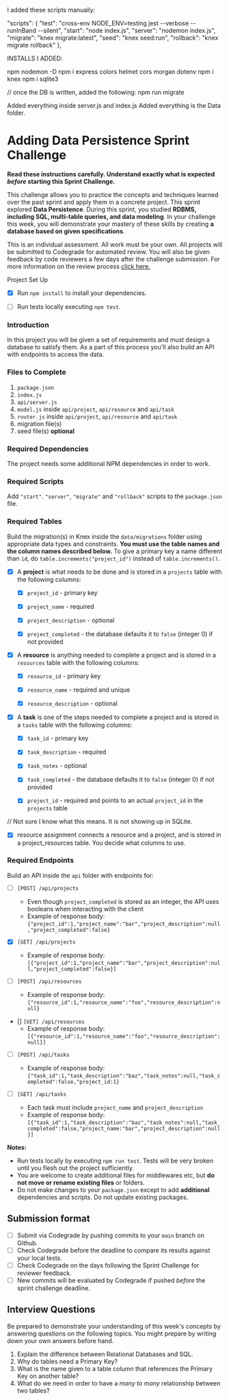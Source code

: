 I added these scripts manually: 

  "scripts": {
    "test": "cross-env NODE_ENV=testing jest --verbose --runInBand --silent",
    "start": "node index.js",
    "server": "nodemon index.js",
    "migrate": "knex migrate:latest",
    "seed": "knex seed:run",
    "rollback": "knex migrate rollback"
  },

INSTALLS I ADDED:

  npm nodemon -D 
  npm i express colors helmet cors morgan dotenv
  npm i knex
  npm i sqlite3

// once the DB is written, added the following:
  npm run migrate



Added everything inside server.js and index.js
Added everything is the Data folder.



# Adding Data Persistence Sprint Challenge

**Read these instructions carefully. Understand exactly what is expected _before_ starting this Sprint Challenge.**

This challenge allows you to practice the concepts and techniques learned over the past sprint and apply them in a concrete project. This sprint explored **Data Persistence**. During this sprint, you studied **RDBMS, including SQL, multi-table queries, and data modeling**. In your challenge this week, you will demonstrate your mastery of these skills by creating **a database based on given specifications**.

This is an individual assessment. All work must be your own. All projects will be submitted to Codegrade for automated review. You will also be given feedback by code reviewers a few days after the challenge submission. For more information on the review process [click here.](https://www.notion.so/bloomtech/How-to-View-Feedback-in-CodeGrade-c5147cee220c4044a25de28bcb6bb54a)


Project Set Up
- [x] Run `npm install` to install your dependencies.
- [ ] Run tests locally executing `npm test`.



### Introduction

In this project you will be given a set of requirements and must design a database to satisfy them. As a part of this process you'll also build an API with endpoints to access the data.

### Files to Complete

1. `package.json`
2. `index.js`
3. `api/server.js`
4. `model.js` inside `api/project`, `api/resource` and `api/task`
5. `router.js` inside `api/project`, `api/resource` and `api/task`
6. migration file(s)
7. seed file(s) **optional**




### Required Dependencies

The project needs some additional NPM dependencies in order to work.

### Required Scripts

Add `"start"`. `"server"`, `"migrate"` and `"rollback"` scripts to the `package.json` file.





### Required Tables

Build the migration(s) in Knex inside the `data/migrations` folder using appropriate data types and constraints. **You must use the table names and the column names described below.** To give a primary key a name different than `id`, do `table.increments("project_id")` instead of `table.increments()`.

- [x] A **project** is what needs to be done and is stored in a `projects` table with the following columns:

  - [x] `project_id` - primary key
  - [x] `project_name` - required
  - [x] `project_description` - optional
  - [x] `project_completed` - the database defaults it to `false` (integer 0) if not provided


- [x] A **resource** is anything needed to complete a project and is stored in a `resources` table with the following columns:

  - [x] `resource_id` - primary key
  - [x] `resource_name` - required and unique
  - [x] `resource_description` - optional


- [x] A **task** is one of the steps needed to complete a project and is stored in a `tasks` table with the following columns:

  - [x] `task_id` - primary key
  - [x] `task_description` - required
  - [x] `task_notes` - optional
  - [x] `task_completed` - the database defaults it to `false` (integer 0) if not provided
  - [x] `project_id` - required and points to an actual `project_id` in the `projects` table


// Not sure I know what this means. It is not showing up in SQLite.
- [x] resource assignment connects a resource and a project, and is stored in a project_resources table. You decide what columns to use.







### Required Endpoints

Build an API inside the `api` folder with endpoints for:


- [ ] `[POST] /api/projects`
  - Even though `project_completed` is stored as an integer, the API uses booleans when interacting with the client
  - Example of response body: `{"project_id":1,"project_name":"bar","project_description":null,"project_completed":false}`

- [x] `[GET] /api/projects`
  - Example of response body: `[{"project_id":1,"project_name":"bar","project_description":null,"project_completed":false}]`




- [ ] `[POST] /api/resources`
  - Example of response body: `{"resource_id":1,"resource_name":"foo","resource_description":null}`

- [] `[GET] /api/resources`
  - Example of response body: `[{"resource_id":1,"resource_name":"foo","resource_description":null}]`




- [ ] `[POST] /api/tasks`
  - Example of response body: `{"task_id":1,"task_description":"baz","task_notes":null,"task_completed":false,"project_id:1}`

- [ ] `[GET] /api/tasks`
  - Each task must include `project_name` and `project_description`
  - Example of response body: `[{"task_id":1,"task_description":"baz","task_notes":null,"task_completed":false,"project_name:"bar","project_description":null}]`









**Notes:**
- Run tests locally by executing `npm run test`. Tests will be very broken until you flesh out the project sufficiently.
- You are welcome to create additional files for middlewares etc, but **do not move or rename existing files** or folders.
- Do not make changes to your `package.json` except to add **additional** dependencies and scripts. Do not update existing packages.
## Submission format

- [ ] Submit via Codegrade by pushing commits to your `main` branch on Github.
- [ ] Check Codegrade before the deadline to compare its results against your local tests.
- [ ] Check Codegrade on the days following the Sprint Challenge for reviewer feedback.
- [ ] New commits will be evaluated by Codegrade if pushed _before_ the sprint challenge deadline.

## Interview Questions

Be prepared to demonstrate your understanding of this week's concepts by answering questions on the following topics. You might prepare by writing down your own answers before hand.

1. Explain the difference between Relational Databases and SQL.
2. Why do tables need a Primary Key?
3. What is the name given to a table column that references the Primary Key on another table?
4. What do we need in order to have a _many to many_ relationship between two tables?
